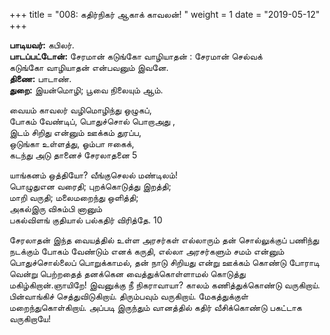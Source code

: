﻿+++
title = "008: கதிர்நிகர் ஆகாக் காவலன்!  "
weight = 1
date = "2019-05-12"
+++

**பாடியவர்:** கபிலர்.  
**பாடப்பட்டோன்:** சேரமான் கடுங்கோ வாழியாதன் : சேரமான் செல்வக்  
கடுங்கோ வாழியாதன் என்பவனும் இவனே.  
**திணை:** பாடாண்.  
**துறை:** இயன்மொழி; பூவை நிலையும் ஆம்.  
  
வையம் காவலர் வழிமொழிந்து ஒழுகப்,  
போகம் வேண்டிப், பொதுச்சொல் பொறாஅது ,  
இடம் சிறிது என்னும் ஊக்கம் துரப்ப,  
ஒடுங்கா உள்ளத்து, ஓம்பா ஈகைக்,  
கடந்து அடு தானைச் சேரலாதனை 5  
  
யாங்கனம் ஒத்தியோ? வீங்குசெலல் மண்டிலம்!  
பொழுதுஎன வரைதி; புறக்கொடுத்து இறத்தி;  
மாறி வருதி; மலைமறைந்து ஒளித்தி;  
அகல்இரு விசும்பி னானும்  
பகல்விளங் குதியால் பல்கதிர் விரித்தே. 10  
  
சேரலாதன் இந்த வையத்தில் உள்ள அரசர்கள் எல்லாரும் தன் சொல்லுக்குப் பணிந்து நடக்கும் போகம் வேண்டும் எனக் கருதி, எல்லா அரசர்களும் சமம் என்னும் பொதுச்சொல்லைப் பொறுக்காமல், தன் நாடு சிறியது என்று ஊக்கம் கொண்டு போராடி வென்று பெற்றதைத் தனக்கென வைத்துக்கொள்ளாமல் கொடுத்து மகிழ்கிறான்.ஞாயிறே! இவனுக்கு நீ நிகராவாயா? காலம் கணித்துக்கொண்டு வருகிறாய். பின்வாங்கிச் செத்துவிடுகிறாய். திரும்பவும் வருகிறாய். மேகத்துக்குள் மறைந்துகொள்கிறாய். அப்படி இருந்தும் வானத்தில் கதிர் வீசிக்கொண்டு பகட்டாக வருகிறாயே!  
